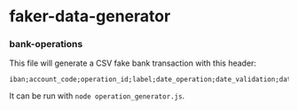 # faker-data-generator

### bank-operations 
This file will generate a CSV fake bank transaction with this header:
```
iban;account_code;operation_id;label;date_operation;date_validation;date_correction;amount;original_operation_id
```

It can be run with `node operation_generator.js`.
